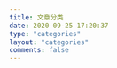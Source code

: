```yaml
---
title: 文章分类
date: 2020-09-25 17:20:37
type: "categories"
layout: "categories"
comments: false
---
```


